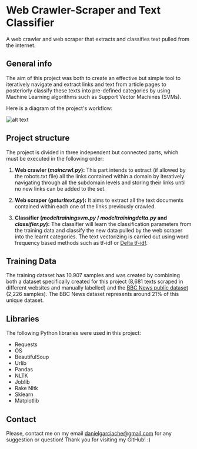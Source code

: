 # Web Crawler-Scraper and Text Classifier
A web crawler and web scraper that extracts and classifies text pulled from the internet.

## General info
The aim of this project was both to create an effective but simple tool to iteratively navigate and extract links and text from article pages to posteriorly classify these texts into pre-defined categories by using Machine Learning algorithms such as Support Vector Machines (SVMs).

Here is a diagram of the project's workflow:

![alt text](https://i.ibb.co/9pL1N6V/cl.png)

## Project structure

The project is divided in three independent but connected parts, which must be executed in the following order:

1. **Web crawler (*maincrwl.py*):** This part intends to extract (if allowed by the robots.txt file) all the links contained within a domain by iteratively navigating through all the subdomain levels and storing their links until no new links can be added to the set.

2. **Web scraper (*geturltext.py*):** It aims to extract all the text documents contained within each one of the links previously crawled.

3. **Classifier (*modeltrainingsvm.py* / *modeltrainingdelta.py* and *classifier.py*):** The classifier will learn the classification parameters from the training data and classify the new data pulled by the web scraper into the learnt categories. The text vectorizing is carried out using word frequency based methods such as tf-idf or [Delta tf-idf](https://mdsoar.org/handle/11603/12056).

## Training Data

The training dataset has 10.907 samples and was created by combining both a dataset specifically created for this project (8,681 texts scraped in different websites and manually labelled) and the [BBC News public dataset](https://www.kaggle.com/c/learn-ai-bbc) (2,226 samples). The BBC News dataset represents around 21% of this unique dataset.

## Libraries

The following Python libraries were used in this project:
- Requests
- OS
- BeautifulSoup
- Urlib
- Pandas
- NLTK
- Joblib
- Rake Nltk
- Sklearn
- Matplotlib

## Contact

Please, contact me on my email danielgarciache@gmail.com for any suggestion or question!
Thank you for visiting my GitHub! :)
